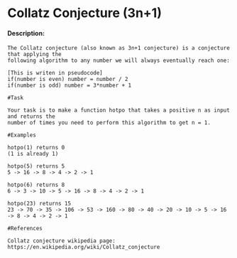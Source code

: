 # Collatz Conjecture (3n+1)
#### Description:

    The Collatz conjecture (also known as 3n+1 conjecture) is a conjecture that applying the 
    following algorithm to any number we will always eventually reach one:

    [This is writen in pseudocode]
    if(number is even) number = number / 2
    if(number is odd) number = 3*number + 1

    #Task

    Your task is to make a function hotpo that takes a positive n as input and returns the 
    number of times you need to perform this algorithm to get n = 1.

    #Examples

    hotpo(1) returns 0
    (1 is already 1)

    hotpo(5) returns 5
    5 -> 16 -> 8 -> 4 -> 2 -> 1

    hotpo(6) returns 8
    6 -> 3 -> 10 -> 5 -> 16 -> 8 -> 4 -> 2 -> 1

    hotpo(23) returns 15
    23 -> 70 -> 35 -> 106 -> 53 -> 160 -> 80 -> 40 -> 20 -> 10 -> 5 -> 16 -> 8 -> 4 -> 2 -> 1

    #References

    Collatz conjecture wikipedia page: https://en.wikipedia.org/wiki/Collatz_conjecture

